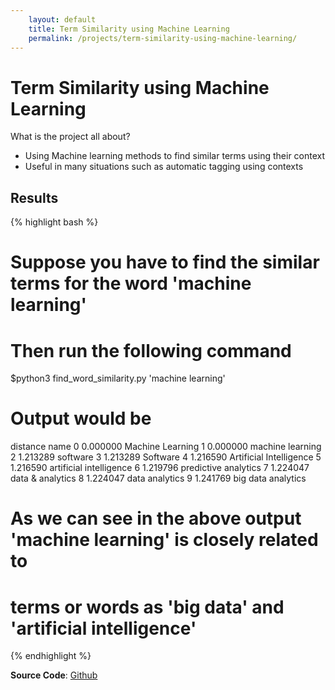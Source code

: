 ```yaml
---
    layout: default
    title: Term Similarity using Machine Learning
    permalink: /projects/term-similarity-using-machine-learning/
---
```


# Term Similarity using Machine Learning
What is the project all about?

- Using Machine learning methods to find similar terms using their context
- Useful in many situations such as automatic tagging using contexts

## Results

{% highlight bash %}

# Suppose you have to find the similar terms for the word 'machine learning'
# Then run the following command
$python3 find_word_similarity.py 'machine learning'

# Output would be

   distance                     name
0  0.000000         Machine Learning
1  0.000000         machine learning
2  1.213289                 software
3  1.213289                 Software
4  1.216590  Artificial Intelligence
5  1.216590  artificial intelligence
6  1.219796     predictive analytics
7  1.224047         data & analytics
8  1.224047           data analytics
9  1.241769       big data analytics

# As we can see in the above output 'machine learning' is closely related to
# terms or words as 'big data' and 'artificial intelligence'

{% endhighlight %}

**Source Code**: [Github](https://github.com/OmkarPathak/Term-Similarity-using-Machine-Learning)